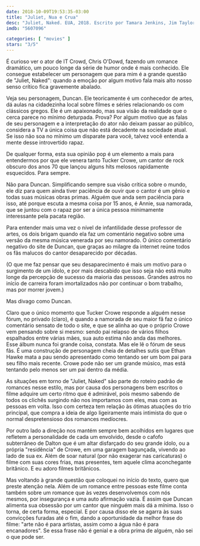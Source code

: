 ```yaml
---
date: 2018-10-09T19:53:35-03:00
title: "Juliet, Nua e Crua"
desc: "Juliet, Naked. EUA, 2018. Escrito por Tamara Jenkins, Jim Taylor e Evgenia Peretz baseados no romance de Nick Hornby. Dirigido por Jesse Peretz. Com Chris O'Dowd, Rose Byrne, Kitty O'Beirne, Ethan Hawke."
imdb: "5607096"

categories: [ "movies" ]
stars: "3/5"
---
```

É curioso ver o ator de IT Crowd, Chris O'Dowd, fazendo um romance dramático, um pouco longe da série de humor onde é mais conhecido. Ele consegue estabelecer um personagem que para mim é a grande questão de "Juliet, Naked": quando a emoção por algum motivo fala mais alto nosso senso crítico fica gravemente abalado.

Veja seu personagem, Duncan. Ele teoricamente é um conhecedor de artes, dá aulas na cidadezinha local sobre filmes e séries relacionando os com clássicos gregos. Ele é um apaixonado, mas sua visão da realidade que o cerca parece no mínimo deturpada. Prova? Por algum motivo que as falas de seu personagem e a interpretação do ator não deixam passar ao público, considera a TV a única coisa que não está decadente na sociedade atual. Se isso não soa no mínimo um disparate para você, talvez você entenda a mente desse introvertido rapaz.

De qualquer forma, esta sua opinião pop é um elemento a mais para entendermos por que ele venera tanto Tucker Crowe, um cantor de rock obscuro dos anos 70 que lançou alguns hits melosos rapidamente esquecidos. Para sempre.

Não para Duncan. Simplificando sempre sua visão crítica sobre o mundo, ele diz para quem ainda tiver paciência de ouvir que o cantor é um gênio e todas suas músicas obras primas. Alguém que anda sem paciência para isso, até porque escuta a mesma coisa por 15 anos, é Annie, sua namorada, que se juntou com o rapaz por ser a única pessoa minimamente interessante pela pacata região.

Para entender mais uma vez o nível de infantilidade desse professor de artes, os dois brigam quando ela faz um comentário negativo sobre uma versão da mesma música venerada por seu namorado. O único comentário negativo do site de Duncan, que graças ao milagre da internet reúne todos os fãs malucos do cantor desaparecido por décadas.

(O que me faz pensar que seu desaparecimento é mais um motivo para o surgimento de um ídolo, e por mais descabido que isso seja não está muito longe da percepção de sucesso da maioria das pessoas. Grandes astros no início de carreira foram imortalizados não por continuar o bom trabalho, mas por morrer jovem.)

Mas divago como Duncan.

Claro que o único momento que Tucker Crowe responde a alguém nesse fórum, no privado (claro), é quando a namorada de seu maior fã faz o único comentário sensato de todo o site, e que se alinha ao que o próprio Crowe vem pensando sobre si mesmo: sendo pai relapso de vários filhos espalhados entre várias mães, sua auto estima não anda das melhores. Esse álbum nunca foi grande coisa, constata. Mas ele lê o fórum de seus fãs. É uma construção de personagem cheia de detalhes sutis que Ethan Hawke mata a pau sendo apresentado como tentando ser um bom pai para seu filho mais recente. Crowe pode não ser um grande músico, mas está tentando pelo menos ser um pai dentro da média.

As situações em torno de "Juliet, Naked" são parte do roteiro padrão de romances nesse estilo, mas por causa dos personagens bem escritos o filme adquire um certo ritmo que é admirável, pois mesmo sabendo de todos os clichês surgindo não nos importamos com eles, mas com as pessoas em volta. Isso com certeza tem relação às ótimas atuações do trio principal, que compra a ideia de algo ligeiramente mais intimista do que o normal despretensioso dos romances medíocres.

Por outro lado a direção nos mantém sempre bem acolhidos em lugares que refletem a personalidade de cada um envolvido, desde o cafofo subterrâneo de Dalton que é um altar disfarçado do seu grande ídolo, ou a própria "residência" de Crowe, em uma garagem bagunçada, vivendo ao lado de sua ex. Além de soar natural (por não exagerar nas caricaturas) o filme com suas cores frias, mas presentes, tem aquele clima aconchegante britânico. E eu adoro filmes britânicos.

Mas voltando à grande questão que coloquei no início do texto, quero que preste atenção nela. Além de um romance entre pessoas este filme conta também sobre um romance que às vezes desenvolvemos com nós mesmos, por insegurança e uma auto afirmação vazia. É assim que Duncan alimenta sua obsessão por um cantor que ninguém mais dá a mínima. Isso o torna, de certa forma, especial. E por causa disso ele se agarra às suas convicções furadas até o fim, dando a oportunidade da melhor frase do filme: "arte não é para artistas, assim como a água não é para encanadores". Se essa frase não é genial e a obra prima de alguém, não sei o que pode ser.
